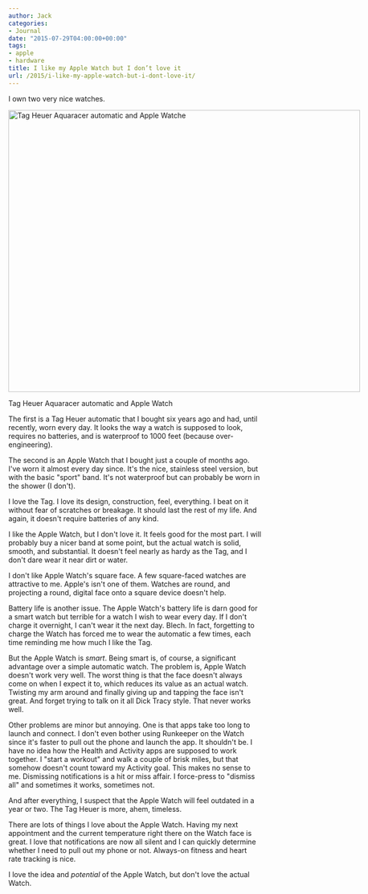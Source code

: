 ```yaml
---
author: Jack
categories:
- Journal
date: "2015-07-29T04:00:00+00:00"
tags:
- apple
- hardware
title: I like my Apple Watch but I don’t love it
url: /2015/i-like-my-apple-watch-but-i-dont-love-it/
---
```


I own two very nice watches.

<div id="attachment_4797" style="width: 710px" class="wp-caption alignnone">
  <img class="wp-image-4797 size-large" src="/img/2015/07/20150729_FXT11268-1024x819.jpg" alt="Tag Heuer Aquaracer automatic and Apple Watche" width="700" height="560" srcset="/img/2015/07/20150729_FXT11268-1024x819.jpg 1024w, /img/2015/07/20150729_FXT11268-300x240.jpg 300w, /img/2015/07/20150729_FXT11268-768x614.jpg 768w, /img/2015/07/20150729_FXT11268-1200x960.jpg 1200w" sizes="(max-width: 700px) 100vw, 700px" />
  
  <p class="wp-caption-text">
    Tag Heuer Aquaracer automatic and Apple Watch
  </p>
</div>

The first is a Tag Heuer automatic that I bought six years ago and had, until recently, worn every day. It looks the way a watch is supposed to look, requires no batteries, and is waterproof to 1000 feet (because over-engineering).

The second is an Apple Watch that I bought just a couple of months ago. I've worn it almost every day since. It's the nice, stainless steel version, but with the basic "sport" band. It's not waterproof but can probably be worn in the shower (I don't).

I love the Tag. I love its design, construction, feel, everything. I beat on it without fear of scratches or breakage. It should last the rest of my life. And again, it doesn't require batteries of any kind.

I like the Apple Watch, but I don't love it. It feels good for the most part. I will probably buy a nicer band at some point, but the actual watch is solid, smooth, and substantial. It doesn't feel nearly as hardy as the Tag, and I don't dare wear it near dirt or water.

I don't like Apple Watch's square face. A few square-faced watches are attractive to me. Apple's isn't one of them. Watches are round, and projecting a round, digital face onto a square device doesn't help.

Battery life is another issue. The Apple Watch's battery life is darn good for a smart watch but terrible for a watch I wish to wear every day. If I don't charge it overnight, I can't wear it the next day. Blech. In fact, forgetting to charge the Watch has forced me to wear the automatic a few times, each time reminding me how much I like the Tag.

But the Apple Watch is _smart_. Being smart is, of course, a significant advantage over a simple automatic watch. The problem is, Apple Watch doesn't work very well. The worst thing is that the face doesn't always come on when I expect it to, which reduces its value as an actual watch. Twisting my arm around and finally giving up and tapping the face isn't great. And forget trying to talk on it all Dick Tracy style. That never works well.

Other problems are minor but annoying. One is that apps take too long to launch and connect. I don't even bother using Runkeeper on the Watch since it's faster to pull out the phone and launch the app. It shouldn't be. I have no idea how the Health and Activity apps are supposed to work together. I "start a workout" and walk a couple of brisk miles, but that somehow doesn't count toward my Activity goal. This makes no sense to me. Dismissing notifications is a hit or miss affair. I force-press to "dismiss all" and sometimes it works, sometimes not.

And after everything, I suspect that the Apple Watch will feel outdated in a year or two. The Tag Heuer is more, ahem, timeless.

There are lots of things I love about the Apple Watch. Having my next appointment and the current temperature right there on the Watch face is great. I love that notifications are now all silent and I can quickly determine whether I need to pull out my phone or not. Always-on fitness and heart rate tracking is nice.

I love the idea and _potential_ of the Apple Watch, but don't love the actual Watch.